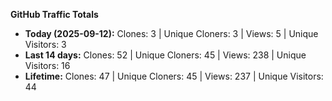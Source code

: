 
**GitHub Traffic Totals**

- **Today (2025-09-12):** Clones: 3 | Unique Cloners: 3 | Views: 5 | Unique Visitors: 3
- **Last 14 days:** Clones: 52 | Unique Cloners: 45 | Views: 238 | Unique Visitors: 16
- **Lifetime:** Clones: 47 | Unique Cloners: 45 | Views: 237 | Unique Visitors: 44
